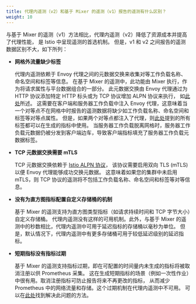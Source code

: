 ```yaml
---
title: 代理内遥测（v2）和基于 Mixer 的遥测（v1）报告的遥测有什么区别？
weight: 10
---
```


与基于 Mixer 的遥测（v1）方法相比，代理内遥测（v2）降低了资源成本并提高了代理性能，
是 Istio 中呈现遥测的首选机制。
但是，v1 和 v2 之间报告的遥测数据区别不大，如下所列：

* **网格外流量缺少标签**

  代理内遥测依赖于 Envoy 代理之间的元数据交换来收集对​​等工作负载名称、命名空间和标签等信息。
  在基于 Mixer 的遥测中，此功能由 Mixer 执行，作为将请求属性与平台数据组合的一部分。
  此元数据交换由 Envoy 代理通过为 HTTP 协议添加特定 HTTP 标头或为 TCP 协议增加 ALPN 协议来执行，
  如[此处](/zh/docs/tasks/observability/metrics/tcp-metrics/#understanding-tcp-telemetry-collection)所述。
  这需要在客户端和服务器工作负载中注入 Envoy 代理，这意味着当一个对等点不在网格中时报告的遥测数据将缺少如工作负载名称、命名空间和标签等对等点属性。
  但是，如果两个对等点都注入了代理，则[此处](/zh/docs/reference/config/metrics/)提到的所有标签都可以在生成的指标中使用。
  当服务器工作负载脱离网格时，服务器工作负载元数据仍被分发到客户端边车，导致客户端指标填充了服务器工作负载元数据标签。

* **TCP 元数据交换需要 mTLS**

  TCP 元数据交换依赖于 [Istio ALPN 协议](/zh/docs/tasks/observability/metrics/tcp-metrics/#understanding-tcp-telemetry-collection)，
  该协议需要启用双向 TLS (mTLS) 以便 Envoy 代理能够成功交换元数据。
  这意味着如果您的集群中未启用 mTLS，则 TCP 协议的遥测将不包括工作负载名称、命名空间和标签等对等信息。

* **没有为直方图指标配置自定义存储桶的机制**

  基于 Mixer 的遥测支持为直方图类型指标（如请求持续时间和 TCP 字节大小）自定义存储桶。
  代理内遥测没有这样的可用机制。此外，与基于 Mixer 的遥测中的秒数相比，代理内遥测中可用于延迟指标的存储桶以毫秒为单位。
  但是，默认情况下，代理内遥测中有更多存储桶可用于较低延迟级别的延迟指标。

* **短期指标没有指标过期**

  基于 Mixer 的遥测支持指标过期，即在可配置的时间量内未生成的指标将被取消注册以供 Prometheus 采集。
  这在生成短期指标的场景（例如一次性作业）中很有用。取消注册指标可防止报告将来不再更改的指标，
  从而减少 Prometheus 中的网络流量和存储。这个过期机制在代理内遥测中不可用。
  可以在[此处](/zh/about/faq/#metric-expiry)找到解决此问题的方法。
